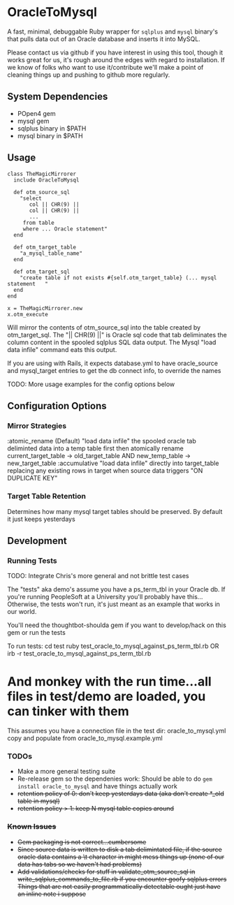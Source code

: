 OracleToMysql
=============
A fast, minimal, debuggable Ruby wrapper for `sqlplus` and `mysql` binary's that pulls
data out of an Oracle database and inserts it into MySQL.

Please contact us via github if you have interest in using this tool, though it works great for us,
it's rough around the edges with regard to installation.  If we know of folks who want to use it/contribute
we'll make a point of cleaning things up and pushing to github more regularly.

System Dependencies
-------------------
* POpen4 gem
* mysql gem
* sqlplus binary in $PATH
* mysql binary in $PATH

Usage
-----
    class TheMagicMirrorer
      include OracleToMysql

      def otm_source_sql
        "select 
           col || CHR(9) ||
           col || CHR(9) ||
           ...
         from table
         where ... Oracle statement"
      end

      def otm_target_table
        "a_mysql_table_name"
      end

      def otm_target_sql
        "create table if not exists #{self.otm_target_table} (... mysql statement   "
      end
    end

    x = TheMagicMirrorer.new
    x.otm_execute

Will mirror the contents of otm_source_sql into the table created by otm_target_sql.
The "|| CHR(9) ||" is Oracle sql code that tab deliminates the column content in
the spooled sqlplus SQL data output.  The Mysql "load data infile" command eats this output.

If you are using with Rails, it expects database.yml to have oracle_source and mysql_target entries to get the
db connect info, to override the names

TODO: More usage examples for the config options below

Configuration Options
---------------------
### Mirror Strategies
  :atomic_rename (Default)
    "load data infile" the spooled oracle tab deliminted data into a temp table first
    then atomically rename 
      current_target_table -> old_target_table AND
       new_temp_table -> new_target_table
  :accumulative
    "load data infile" directly into target_table replacing any existing
    rows in target when source data triggers "ON DUPLICATE KEY"

### Target Table Retention
Determines how many mysql target tables should be preserved.  By default it just keeps yesterdays


Development
-----------

### Running Tests
TODO: Integrate Chris's more general and not brittle test cases

The "tests" aka demo's assume you have a ps_term_tbl in your Oracle db.
If you're running PeopleSoft at a University you'll probably have this...
Otherwise, the tests won't run, it's just meant as an example that works in our world.

You'll need the thoughtbot-shoulda gem if you want to develop/hack on this gem or run the tests

To run tests:
cd test
  ruby test_oracle_to_mysql_against_ps_term_tbl.rb
OR
  irb -r test_oracle_to_mysql_against_ps_term_tbl.rb
  # And monkey with the run time...all files in test/demo are loaded, you can tinker with them
  
This assumes you have a connection file in the test dir:
  oracle_to_mysql.yml
copy and populate from oracle_to_mysql.example.yml


### TODOs
* Make a more general testing suite
* Re-release gem so the dependenies work: Should be able to do `gem install oracle_to_mysql`
  and have things actually work
* <strike>retention policy of 0: don't keep yesterdays data (aka don't create *_old table in mysql)<strike>
* <strike>retention policy > 1: keep N mysql table copies around </strike>

### Known Issues
* Gem packaging is not correct...cumbersome
* Since source data is written to disk a tab delimintated file, if the source oracle data contains a \t character in might mess things up (none of our data has tabs so we haven't had problems)
* Add validations/checks for stuff in validate_otm_source_sql in write_sqlplus_commands_to_file.rb if you encounter goofy sqlplus errors
  Things that are not easily programmatically detectable ought just have an inline note i suppose



